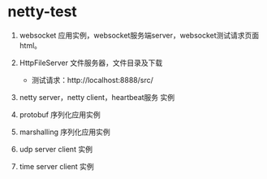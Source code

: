 # netty-test

1. websocket 应用实例，websocket服务端server，websocket测试请求页面 html。

2. HttpFileServer 文件服务器，文件目录及下载

    * 测试请求：http://localhost:8888/src/

3. netty server，netty client，heartbeat服务 实例

4. protobuf 序列化应用实例

5. marshalling 序列化应用实例

6. udp server client 实例

7. time server client 实例

